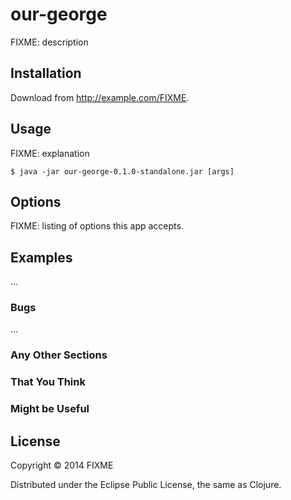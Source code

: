 # our-george

FIXME: description

## Installation

Download from http://example.com/FIXME.

## Usage

FIXME: explanation

    $ java -jar our-george-0.1.0-standalone.jar [args]

## Options

FIXME: listing of options this app accepts.

## Examples

...

### Bugs

...

### Any Other Sections
### That You Think
### Might be Useful

## License

Copyright © 2014 FIXME

Distributed under the Eclipse Public License, the same as Clojure.
